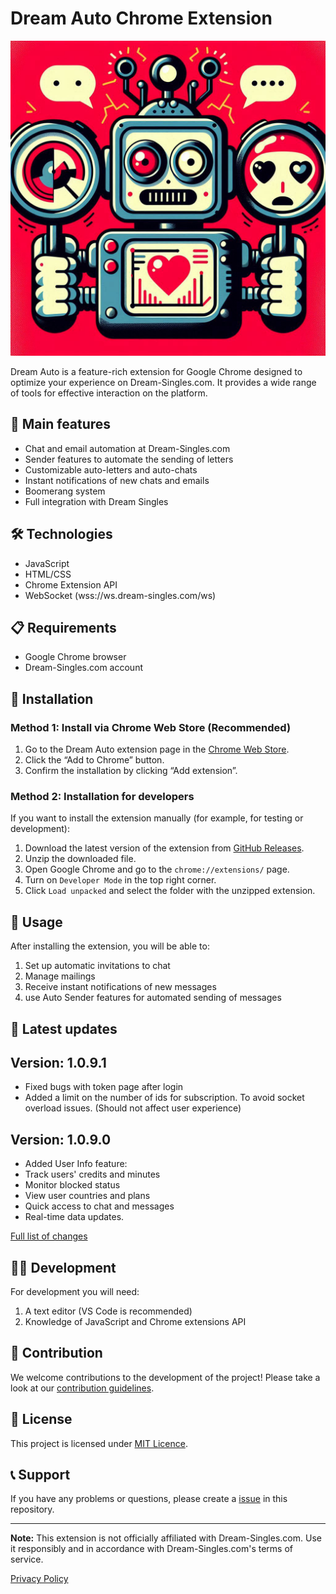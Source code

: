 # Dream Auto Chrome Extension

![Dream Auto Logo](Images/icon.png)

Dream Auto is a feature-rich extension for Google Chrome designed to optimize your experience on Dream-Singles.com. It provides a wide range of tools for effective interaction on the platform.

## 🌟 Main features

- Chat and email automation at Dream-Singles.com
- Sender features to automate the sending of letters
- Customizable auto-letters and auto-chats
- Instant notifications of new chats and emails
- Boomerang system
- Full integration with Dream Singles

## 🛠️ Technologies

- JavaScript
- HTML/CSS
- Chrome Extension API
- WebSocket (wss://ws.dream-singles.com/ws)

## 📋 Requirements

- Google Chrome browser
- Dream-Singles.com account

## 🚀 Installation

### Method 1: Install via Chrome Web Store (Recommended)

1. Go to the Dream Auto extension page in the [Chrome Web Store](https://chromewebstore.google.com/detail/dreamauto/lnpiojnpjlehhikibfjdjipipakodaol).
2. Click the “Add to Chrome” button.
3. Confirm the installation by clicking “Add extension”.

### Method 2: Installation for developers

If you want to install the extension manually (for example, for testing or development):

1. Download the latest version of the extension from [GitHub Releases](https://github.com/rwhrsbh/DreamAuto/releases).
2. Unzip the downloaded file.
3. Open Google Chrome and go to the `chrome://extensions/` page.
4. Turn on `Developer Mode` in the top right corner.
5. Click `Load unpacked` and select the folder with the unzipped extension.

## 📜 Usage

After installing the extension, you will be able to:

1. Set up automatic invitations to chat
2. Manage mailings
3. Receive instant notifications of new messages
4. use Auto Sender features for automated sending of messages

## 🔄 Latest updates

## Version: 1.0.9.1

- Fixed bugs with token page after login
- Added a limit on the number of ids for subscription. To avoid socket overload issues. (Should not affect user experience)
  
## Version: 1.0.9.0

- Added User Info feature:
- Track users' credits and minutes
- Monitor blocked status
- View user countries and plans
- Quick access to chat and messages
- Real-time data updates.



[Full list of changes](CHANGELOG.md)

## 👨‍💻 Development

For development you will need:

1. A text editor (VS Code is recommended)
2. Knowledge of JavaScript and Chrome extensions API

## 🤝 Contribution

We welcome contributions to the development of the project! Please take a look at our [contribution guidelines](CONTRIBUTING.md).

## 📄 License

This project is licensed under [MIT Licence](LICENCE).

## 📞 Support

If you have any problems or questions, please create a [issue](https://github.com/rwhrsbh/DreamAuto/issues) in this repository.


---

**Note:** This extension is not officially affiliated with Dream-Singles.com. Use it responsibly and in accordance with Dream-Singles.com's terms of service.


[Privacy Policy](PRIVACY.md)
